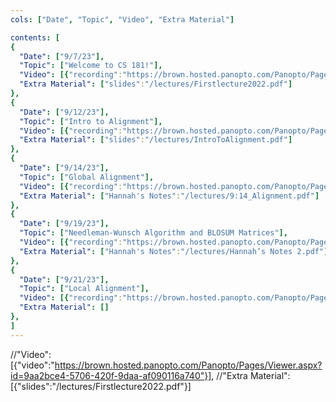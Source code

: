```yaml
---
cols: ["Date", "Topic", "Video", "Extra Material"]

contents: [
{
  "Date": ["9/7/23"],
  "Topic": ["Welcome to CS 181!"],
  "Video": [{"recording":"https://brown.hosted.panopto.com/Panopto/Pages/Viewer.aspx?id=0f3a1d57-5e66-4145-b92d-b075012e4cd6"}],
  "Extra Material": ["slides":"/lectures/Firstlecture2022.pdf"]
},
{
  "Date": ["9/12/23"],
  "Topic": ["Intro to Alignment"],
  "Video": [{"recording":"https://brown.hosted.panopto.com/Panopto/Pages/Viewer.aspx?id=a3662bc4-183d-4037-b25d-b07a00cead98"}],
  "Extra Material": ["slides":"/lectures/IntroToAlignment.pdf"]
},
{
  "Date": ["9/14/23"],
  "Topic": ["Global Alignment"],
  "Video": [{"recording":"https://brown.hosted.panopto.com/Panopto/Pages/Viewer.aspx?id=7dd72984-61b8-4558-9481-b07c01326751&query=csci%202810"}],
  "Extra Material": ["Hannah's Notes":"/lectures/9:14_Alignment.pdf"]
},
{
  "Date": ["9/19/23"],
  "Topic": ["Needleman-Wunsch Algorithm and BLOSUM Matrices"],
  "Video": [{"recording":"https://brown.hosted.panopto.com/Panopto/Pages/Viewer.aspx?id=b4779506-9ecf-41ba-945c-b07c013267aa"}],
  "Extra Material": ["Hannah's Notes":"/lectures/Hannah’s Notes 2.pdf"]
},
{
  "Date": ["9/21/23"],
  "Topic": ["Local Alignment"],
  "Video": [{"recording":"https://brown.hosted.panopto.com/Panopto/Pages/Viewer.aspx?id=b1855c70-112b-468f-960d-b07c013267d2"}],
  "Extra Material": []
},
]
---
```

//"Video": [{"video":"https://brown.hosted.panopto.com/Panopto/Pages/Viewer.aspx?id=9aa2bce4-5706-420f-9daa-af090116a740"}],
//"Extra Material": [{"slides":"/lectures/Firstlecture2022.pdf"}]